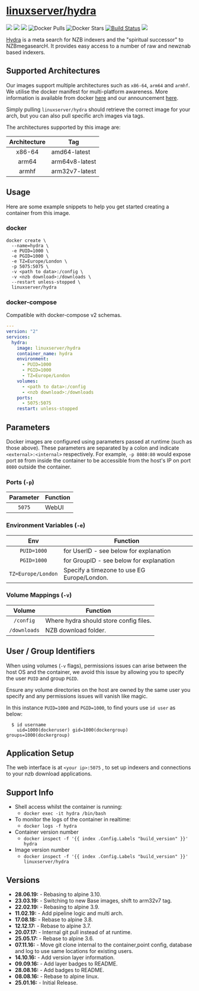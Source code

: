# [linuxserver/hydra](https://github.com/linuxserver/docker-hydra)

[![](https://img.shields.io/discord/354974912613449730.svg?logo=discord&label=LSIO%20Discord&style=flat-square)](https://discord.gg/YWrKVTn)
[![](https://images.microbadger.com/badges/version/linuxserver/hydra.svg)](https://microbadger.com/images/linuxserver/hydra "Get your own version badge on microbadger.com")
[![](https://images.microbadger.com/badges/image/linuxserver/hydra.svg)](https://microbadger.com/images/linuxserver/hydra "Get your own version badge on microbadger.com")
![Docker Pulls](https://img.shields.io/docker/pulls/linuxserver/hydra.svg)
![Docker Stars](https://img.shields.io/docker/stars/linuxserver/hydra.svg)
[![Build Status](https://ci.linuxserver.io/buildStatus/icon?job=Docker-Pipeline-Builders/docker-hydra/master)](https://ci.linuxserver.io/job/Docker-Pipeline-Builders/job/docker-hydra/job/master/)
[![](https://lsio-ci.ams3.digitaloceanspaces.com/linuxserver/hydra/latest/badge.svg)](https://lsio-ci.ams3.digitaloceanspaces.com/linuxserver/hydra/latest/index.html)

[Hydra](https://github.com/theotherp/nzbhydra) is a meta search for NZB indexers and the "spiritual successor" to NZBmegasearcH. It provides easy access to a number of raw and newznab based indexers.

## Supported Architectures

Our images support multiple architectures such as `x86-64`, `arm64` and `armhf`. We utilise the docker manifest for multi-platform awareness. More information is available from docker [here](https://github.com/docker/distribution/blob/master/docs/spec/manifest-v2-2.md#manifest-list) and our announcement [here](https://blog.linuxserver.io/2019/02/21/the-lsio-pipeline-project/). 

Simply pulling `linuxserver/hydra` should retrieve the correct image for your arch, but you can also pull specific arch images via tags.

The architectures supported by this image are:

| Architecture | Tag |
| :----: | --- |
| x86-64 | amd64-latest |
| arm64 | arm64v8-latest |
| armhf | arm32v7-latest |


## Usage

Here are some example snippets to help you get started creating a container from this image.

### docker

```
docker create \
  --name=hydra \
  -e PUID=1000 \
  -e PGID=1000 \
  -e TZ=Europe/London \
  -p 5075:5075 \
  -v <path to data>:/config \
  -v <nzb download>:/downloads \
  --restart unless-stopped \
  linuxserver/hydra
```


### docker-compose

Compatible with docker-compose v2 schemas.

```yaml
---
version: "2"
services:
  hydra:
    image: linuxserver/hydra
    container_name: hydra
    environment:
      - PUID=1000
      - PGID=1000
      - TZ=Europe/London
    volumes:
      - <path to data>:/config
      - <nzb download>:/downloads
    ports:
      - 5075:5075
    restart: unless-stopped
```

## Parameters

Docker images are configured using parameters passed at runtime (such as those above). These parameters are separated by a colon and indicate `<external>:<internal>` respectively. For example, `-p 8080:80` would expose port `80` from inside the container to be accessible from the host's IP on port `8080` outside the container.

### Ports (`-p`)

| Parameter | Function |
| :----: | --- |
| `5075` | WebUI |


### Environment Variables (`-e`)

| Env | Function |
| :----: | --- |
| `PUID=1000` | for UserID - see below for explanation |
| `PGID=1000` | for GroupID - see below for explanation |
| `TZ=Europe/London` | Specify a timezone to use EG Europe/London. |

### Volume Mappings (`-v`)

| Volume | Function |
| :----: | --- |
| `/config` | Where hydra should store config files. |
| `/downloads` | NZB download folder. |



## User / Group Identifiers

When using volumes (`-v` flags), permissions issues can arise between the host OS and the container, we avoid this issue by allowing you to specify the user `PUID` and group `PGID`.

Ensure any volume directories on the host are owned by the same user you specify and any permissions issues will vanish like magic.

In this instance `PUID=1000` and `PGID=1000`, to find yours use `id user` as below:

```
  $ id username
    uid=1000(dockeruser) gid=1000(dockergroup) groups=1000(dockergroup)
```

## Application Setup

The web interface is at `<your ip>:5075` , to set up indexers and connections to your nzb download applications.



## Support Info

* Shell access whilst the container is running: 
  * `docker exec -it hydra /bin/bash`
* To monitor the logs of the container in realtime: 
  * `docker logs -f hydra`
* Container version number 
  * `docker inspect -f '{{ index .Config.Labels "build_version" }}' hydra`
* Image version number
  * `docker inspect -f '{{ index .Config.Labels "build_version" }}' linuxserver/hydra`

## Versions

* **28.06.19:** - Rebasing to alpine 3.10.
* **23.03.19:** - Switching to new Base images, shift to arm32v7 tag.
* **22.02.19:** - Rebasing to alpine 3.9.
* **11.02.19:** - Add pipeline logic and multi arch.
* **17.08.18:** - Rebase to alpine 3.8.
* **12.12.17:** - Rebase to alpine 3.7.
* **20.07.17:** - Internal git pull instead of at runtime.
* **25.05.17:** - Rebase to alpine 3.6.
* **07.11.16:** - Move git clone internal to the container,point config, database and log to use same locations for existing users.
* **14.10.16:** - Add version layer information.
* **09.09.16:** - Add layer badges to README.
* **28.08.16:** - Add badges to README.
* **08.08.16:** - Rebase to alpine linux.
* **25.01.16:** - Initial Release.
